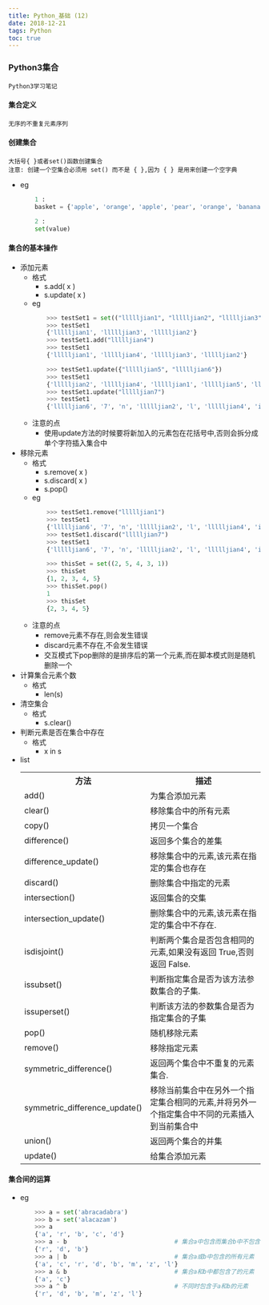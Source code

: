 ```yaml
---
title: Python_基础 (12)
date: 2018-12-21
tags: Python
toc: true
---
```


### Python3集合
    Python3学习笔记

<!-- more -->

#### 集合定义
    无序的不重复元素序列

#### 创建集合
    大括号{ }或者set()函数创建集合
    注意: 创建一个空集合必须用 set() 而不是 { },因为 { } 是用来创建一个空字典
- eg
    ```python
        1 :
        basket = {'apple', 'orange', 'apple', 'pear', 'orange', 'banana'}

        2 :
        set(value)
    ```

#### 集合的基本操作
- 添加元素
    * 格式
        * s.add( x )
        * s.update( x )
    * eg
        ```python
            >>> testSet1 = set(("llllljian1", "llllljian2", "llllljian3"))
            >>> testSet1
            {'llllljian1', 'llllljian3', 'llllljian2'}
            >>> testSet1.add("llllljian4")
            >>> testSet1
            {'llllljian1', 'llllljian4', 'llllljian3', 'llllljian2'}

            >>> testSet1.update({"llllljian5", "llllljian6"})
            >>> testSet1
            {'llllljian2', 'llllljian4', 'llllljian1', 'llllljian5', 'llllljian6', 'llllljian3'}
            >>> testSet1.update("llllljian7")
            >>> testSet1
            {'llllljian6', '7', 'n', 'llllljian2', 'l', 'llllljian4', 'i', 'llllljian5', 'a', 'j', 'llllljian1', 'llllljian3'}
        ```
    * 注意的点
        * 使用update方法的时候要将新加入的元素包在花括号中,否则会拆分成单个字符插入集合中
- 移除元素
    * 格式
        * s.remove( x )
        * s.discard( x )
        * s.pop() 
    * eg
        ```python
            >>> testSet1.remove("llllljian1")
            >>> testSet1
            {'llllljian6', '7', 'n', 'llllljian2', 'l', 'llllljian4', 'i', 'llllljian5', 'a', 'j', 'llllljian3'}
            >>> testSet1.discard("llllljian7")
            >>> testSet1
            {'llllljian6', '7', 'n', 'llllljian2', 'l', 'llllljian4', 'i', 'llllljian5', 'a', 'j', 'llllljian3'}

            >>> thisSet = set((2, 5, 4, 3, 1))
            >>> thisSet
            {1, 2, 3, 4, 5}
            >>> thisSet.pop()
            1
            >>> thisSet
            {2, 3, 4, 5}
        ```
    * 注意的点
        * remove元素不存在,则会发生错误
        * discard元素不存在,不会发生错误
        * 交互模式下pop删除的是排序后的第一个元素,而在脚本模式则是随机删除一个
- 计算集合元素个数
    * 格式
        * len(s)
- 清空集合
    * 格式
        * s.clear()
- 判断元素是否在集合中存在
    * 格式
        * x in s
- list
    <table class="reference"><tbody><tr><th>方法</th><th>描述</th></tr><tr><td>add()</td><td>为集合添加元素</td></tr><tr><td>clear()</td><td>移除集合中的所有元素</td></tr><tr><td>copy()</td><td>拷贝一个集合</td></tr><tr><td>difference()</td><td>返回多个集合的差集</td></tr><tr><td>difference_update()</td><td>移除集合中的元素,该元素在指定的集合也存在</td></tr><tr><td>discard()</td><td>删除集合中指定的元素</td></tr><tr><td>intersection()</td><td>返回集合的交集</td></tr><tr><td>intersection_update()</td><td>  删除集合中的元素,该元素在指定的集合中不存在.</td></tr><tr><td>isdisjoint()</td><td>判断两个集合是否包含相同的元素,如果没有返回 True,否则返回 False.</td></tr><tr><td>issubset()</td><td>判断指定集合是否为该方法参数集合的子集.</td></tr><tr><td>issuperset()</td><td>判断该方法的参数集合是否为指定集合的子集</td></tr><tr><td>pop()</td><td>随机移除元素</td></tr><tr><td>remove()</td><td>移除指定元素</td></tr><tr><td>symmetric_difference()</td><td>返回两个集合中不重复的元素集合.</td></tr><tr><td>symmetric_difference_update()</td><td>  移除当前集合中在另外一个指定集合相同的元素,并将另外一个指定集合中不同的元素插入到当前集合中</td></tr><tr><td>union()</td><td>返回两个集合的并集</td></tr><tr><td>update()</td><td>给集合添加元素</td></tr></tbody></table>

#### 集合间的运算
- eg
    ```python
        >>> a = set('abracadabra')
        >>> b = set('alacazam')
        >>> a                                  
        {'a', 'r', 'b', 'c', 'd'}
        >>> a - b                              # 集合a中包含而集合b中不包含的元素
        {'r', 'd', 'b'}
        >>> a | b                              # 集合a或b中包含的所有元素
        {'a', 'c', 'r', 'd', 'b', 'm', 'z', 'l'}
        >>> a & b                              # 集合a和b中都包含了的元素
        {'a', 'c'}
        >>> a ^ b                              # 不同时包含于a和b的元素
        {'r', 'd', 'b', 'm', 'z', 'l'}
    ```




